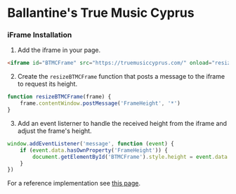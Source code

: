 # Ballantine's True Music Cyprus

### iFrame Installation

1. Add the iframe in your page.

```html
<iframe id="BTMCFrame" src="https://truemusiccyprus.com/" onload="resizeBTMCFrame(this)"></iframe>
```

2. Create the `resizeBTMCFrame` function that posts a message to the iframe to request its height.

```js
function resizeBTMCFrame(frame) {
    frame.contentWindow.postMessage('FrameHeight', '*')
}
```

3. Add an event listerner to handle the received height from the iframe and adjust the frame's height.

```js
window.addEventListener('message', function (event) {
    if (event.data.hasOwnProperty('FrameHeight')) {
        document.getElementById('BTMCFrame').style.height = event.data.FrameHeight + 'px'
    }
})
```

For a reference implementation see [this page](./test/index.html).
